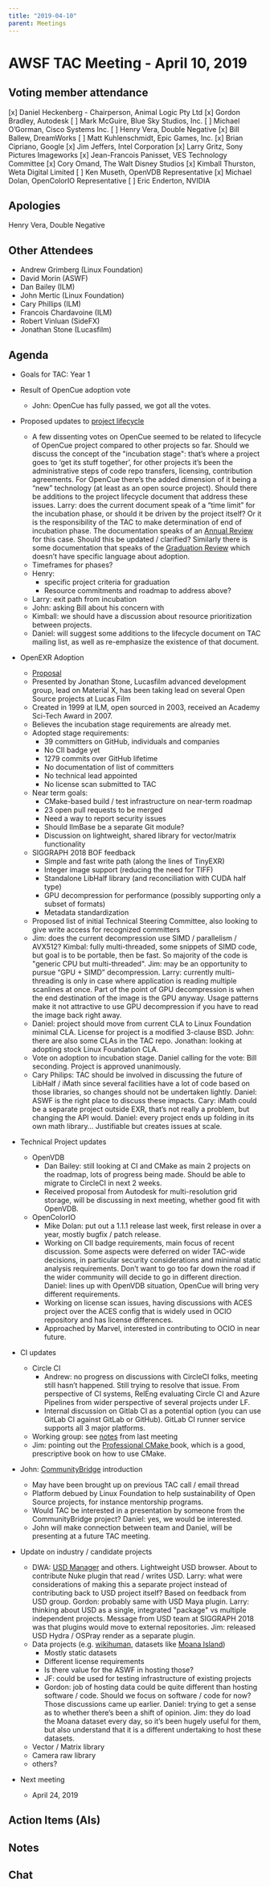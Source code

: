 ```yaml
---
title: "2019-04-10"
parent: Meetings
---
```

# AWSF TAC Meeting - April 10, 2019

## Voting member attendance

[x] Daniel Heckenberg - Chairperson, Animal Logic Pty Ltd
[x] Gordon Bradley, Autodesk
[ ] Mark McGuire, Blue Sky Studios, Inc.
[ ] Michael O’Gorman, Cisco Systems Inc.
[ ] Henry Vera, Double Negative
[x] Bill Ballew, DreamWorks
[ ] Matt Kuhlenschmidt, Epic Games, Inc.
[x] Brian Cipriano, Google
[x] Jim Jeffers, Intel Corporation
[x] Larry Gritz, Sony Pictures Imageworks
[x] Jean-Francois Panisset, VES Technology Committee
[x] Cory Omand, The Walt Disney Studios
[x] Kimball Thurston, Weta Digital Limited
[ ] Ken Museth, OpenVDB Representative
[x] Michael Dolan, OpenColorIO Representative
[ ] Eric Enderton, NVIDIA

## **Apologies**

Henry Vera, Double Negative

## **Other Attendees**

* Andrew Grimberg (Linux Foundation)
* David Morin (ASWF)
* Dan Bailey (ILM)
* John Mertic (Linux Foundation)
* Cary Phillips (ILM)
* Francois Chardavoine (ILM)
* Robert Vinluan (SideFX)
* Jonathan Stone (Lucasfilm)

## **Agenda**

* Goals for TAC: Year 1

* Result of OpenCue adoption vote
    * John: OpenCue has fully passed, we got all the votes. 
* Proposed updates to [project lifecycle](https://github.com/academysoftwarefoundation/tac/blob/master/process/lifecycle.md)
    * A few dissenting votes on OpenCue seemed to be related to lifecycle of OpenCue project compared to other projects so far. Should we discuss the concept of the "incubation stage": that’s where a project goes to ‘get its stuff together’, for other projects it’s been the administrative steps of code repo transfers, licensing, contribution agreements. For OpenCue there’s the added dimension of it being a “new” technology (at least as an open source project). Should there be additions to the project lifecycle document that address these issues. Larry: does the current document speak of a “time limit” for the incubation phase, or should it be driven by the project itself? Or it is the responsibility of the TAC to make determination of end of incubation phase. The documentation speaks of an [Annual Review](https://github.com/AcademySoftwareFoundation/tac/blob/master/process/lifecycle.md#annual-review) for this case. Should this be updated / clarified? Similarly there is some documentation that speaks of the [Graduation Review](https://github.com/AcademySoftwareFoundation/tac/blob/master/process/lifecycle.md#graduation-review) which doesn’t have specific language about adoption.
    * Timeframes for phases?
    * Henry:
        * specific project criteria for graduation
        * Resource commitments and roadmap to address above?
    * Larry: exit path from incubation
    * John: asking Bill about his concern with
    * Kimball: we should have a discussion about resource prioritization between projects.
    * Daniel: will suggest some additions to the lifecycle document on TAC mailing list, as well as re-emphasize the existence of that document.

* OpenEXR Adoption
    * [Proposal](https://lists.aswf.io/g/tac/message/483)
    * Presented by Jonathan Stone, Lucasfilm advanced development group, lead on Material X, has been taking lead on several Open Source projects at Lucas Film
    * Created in 1999 at ILM, open sourced in 2003, received an Academy Sci-Tech Award in 2007.
    * Believes the incubation stage requirements are already met.
    * Adopted stage requirements:
        * 39 committers on GitHub, individuals and companies
        * No CII badge yet
        * 1279 commits over GitHub lifetime
        * No documentation of list of committers
        * No technical lead appointed
        * No license scan submitted to TAC
    * Near term goals:
        * CMake-based build / test infrastructure on near-term roadmap
        * 23 open pull requests to be merged
        * Need a way to report security issues
        * Should IlmBase be a separate Git module?
        * Discussion on lightweight, shared library for vector/matrix functionality
    * SIGGRAPH 2018 BOF feedback
        * Simple and fast write path (along the lines of TinyEXR)
        * Integer image support (reducing the need for TIFF)
        * Standalone LibHalf library (and reconciliation with CUDA half type)
        * GPU decompression for performance (possibly supporting only a subset of formats)
        * Metadata standardization
    * Proposed list of initial Technical Steering Committee, also looking to give write access for recognized committers
    * Jim: does the current decompression use SIMD / parallelism / AVX512? Kimbal: fully multi-threaded, some snippets of SIMD code, but goal is to be portable, then be fast. So majority of the code is "generic CPU but multi-threaded". Jim: may be an opportunity to pursue “GPU + SIMD” decompression. Larry: currently multi-threading is only in case where application is reading multiple scanlines at once. Part of the point of GPU decompression is when the end destination of the image is the GPU anyway. Usage patterns make it not attractive to use GPU decompression if you have to read the image back right away.
    * Daniel: project should move from current CLA to Linux Foundation minimal CLA. License for project is a modified 3-clause BSD. John: there are also some CLAs in the TAC repo. Jonathan: looking at adopting stock Linux Foundation CLA.
    * Vote on adoption to incubation stage. Daniel calling for the vote: Bill seconding. Project is approved unanimously.
    * Cary Philips: TAC should be involved in discussing the future of LibHalf / iMath since several facilities have a lot of code based on those libraries, so changes should not be undertaken lightly. Daniel: ASWF is the right place to discuss these impacts. Cary: iMath could be a separate project outside EXR, that’s not really a problem, but changing the API would. Daniel: every project ends up folding in its own math library… Justifiable but creates issues at scale.

* Technical Project updates
    * OpenVDB
        * Dan Bailey: still looking at CI and CMake as main 2 projects on the roadmap, lots of progress being made. Should be able to migrate to CircleCI in next 2 weeks.
        * Received proposal from Autodesk for multi-resolution grid storage, will be discussing in next meeting, whether good fit with OpenVDB.
    * OpenColorIO
        * Mike Dolan: put out a 1.1.1 release last week, first release in over a year, mostly bugfix / patch release.
        * Working on CII badge requirements, main focus of recent discussion. Some aspects were deferred on wider TAC-wide decisions, in particular security considerations and minimal static analysis requirements. Don’t want to go too far down the road if the wider community will decide to go in different direction. Daniel: lines up with OpenVDB situation, OpenCue will bring very different requirements.
        * Working on license scan issues, having discussions with ACES project over the ACES config that is widely used in OCIO repository and has license differences.
        * Approached by Marvel, interested in contributing to OCIO in near future.

* CI updates
    * Circle CI
        * Andrew: no progress on discussions with CircleCI folks, meeting still hasn’t happened. Still trying to resolve that issue. From perspective of CI systems, RelEng evaluating Circle CI and Azure Pipelines from wider perspective of several projects under LF. 
        * Internal discussion on Gitlab CI as a potential option (you can use GitLab CI against GitLab or GitHub). GitLab CI runner service supports all 3 major platforms.
    * Working group: see [notes](https://github.com/AcademySoftwareFoundation/tac/blob/master/meetings/CI-workinggroup/2019-04-03.md) from last meeting
    * Jim: pointing out the [Professional CMake ](https://crascit.com/professional-cmake/)book, which is a good, prescriptive book on how to use CMake.

* John: [CommunityBridge](https://www.linuxfoundation.org/press-release/2019/03/the-linux-foundation-launches-new-communitybridge-platform-to-help-sustain-open-source-communities/) introduction
    * May have been brought up on previous TAC call / email thread
    * Platform debued by Linux Foundation to help sustainability of Open Source projects, for instance mentorship programs.
    * Would TAC be interested in a presentation by someone from the CommunityBridge project? Daniel: yes, we would be interested.
    * John will make connection between team and Daniel, will be presenting at a future TAC meeting.

* Update on industry / candidate projects
    * DWA: [USD Manager](https://github.com/dreamworksanimation/usdmanager) and others. Lightweight USD browser. About to contribute Nuke plugin that read / writes USD. Larry: what were considerations of making this a separate project instead of contributing back to USD project itself? Based on feedback from USD group. Gordon: probably same with USD Maya plugin. Larry: thinking about USD as a single, integrated "package" vs multiple independent projects. Message from USD team at SIGGRAPH 2018 was that plugins would move to external repositories. Jim: released USD Hydra / OSPray render as a separate plugin.
    * Data projects (e.g. [wikihuman](http://gl.ict.usc.edu/Research/DigitalEmily2/), datasets like [Moana Island](https://www.technology.disneyanimation.com/islandscene))
        * Mostly static datasets
        * Different license requirements
        * Is there value for the ASWF in hosting those?
        * JF: could be used for testing infrastructure of existing projects
        * Gordon: job of hosting data could be quite different than hosting software / code. Should we focus on software / code for now? Those discussions came up earlier. Daniel: trying to get a sense as to whether there’s been a shift of opinion. Jim: they do load the Moana dataset every day, so it’s been hugely useful for them, but also understand that it is a different undertaking to host these datasets.
    * Vector / Matrix library
    * Camera raw library
    * others?

* Next meeting
    * April 24, 2019

## **Action Items (AIs)**

## **Notes**

## **Chat**

